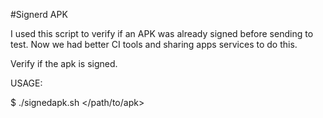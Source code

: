 #Signerd APK

I used this script to verify if an APK was already signed before sending to test. Now we had better CI tools and sharing apps services to do this.


Verify if the apk is signed.

USAGE:

$ ./signedapk.sh </path/to/apk>

